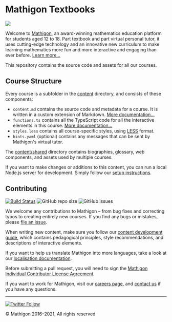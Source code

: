 # Mathigon Textbooks

![](https://mathigon.org/images/hero.jpg)

Welcome to [Mathigon](https://mathigon.org), an award-winning mathematics education platform for
students aged 12 to 18. Part textbook and part virtual personal tutor, it uses cutting-edge
technology and an innovative new curriculum to make learning mathematics more fun and more
interactive and engaging than ever before. [Learn more…](https://www.youtube.com/watch?v=vwyIZsi0b98)

This repository contains the source code and assets for all our courses.

## Course Structure

Every course is a subfolder in the [content](content) directory, and consists of these components:

* `content.md` contains the source code and metadata for a course. It is written in a custom
  extension of Markdown. [More documentation…](docs/markdown.md)
* `functions.ts` contains all the TypeScript code for all the interactive elements in this course.
  [More documentation…](docs/interactives.md)
* `styles.less` contains all course-specific styles, using [LESS](http://lesscss.org/) format.
* `hints.yaml` (optional) contains any messages that can be sent by Mathigon's virtual tutor.

The [content/shared](content/shared) directory contains biographies, glossary, web components, and
assets used by multiple courses.

If you want to make changes or additions to this content, you can run a local Node.js server for
development. Simply follow our [setup instructions](docs/setup.md).

## Contributing

[![Build Status](https://travis-ci.org/mathigon/textbooks.svg?branch=master)](https://travis-ci.org/mathigon/textbooks)
![GitHub repo size](https://img.shields.io/github/repo-size/mathigon/textbooks)
![GitHub issues](https://img.shields.io/github/issues-raw/mathigon/textbooks)

We welcome any contributions to Mathigon – from bug fixes and correcting typos to creating entirely
new courses. If you find any bugs or mistakes, please [file an issue](https://github.com/mathigon/textbooks/issues).

When writing new content, make sure you follow our [content development
guide](https://www.notion.so/718073cf25bf468b9d717735884803da), which contains pedagogical
principles, style recommendations, and descriptions of interactive elements.

If you want to help us translate Mathigon into more languages, take a look at our [localisation
documentation](docs/translations.md).

Before submitting a pull request, you will need to sign the [Mathigon Individual Contributor
License Agreement](https://gist.github.com/plegner/5ad5b7be2948a4ad073c50b15ac01d39).

If you want to work for Mathigon, visit our [careers page](https://mathigon.org/careers), and
[contact us](mailto:dev@mathigon.org) if you have any questions.

---

[![Twitter Follow](https://img.shields.io/twitter/follow/MathigonOrg?style=social)](https://twitter.com/intent/follow?screen_name=MathigonOrg)

© Mathigon 2016–2021, All rights reserved

